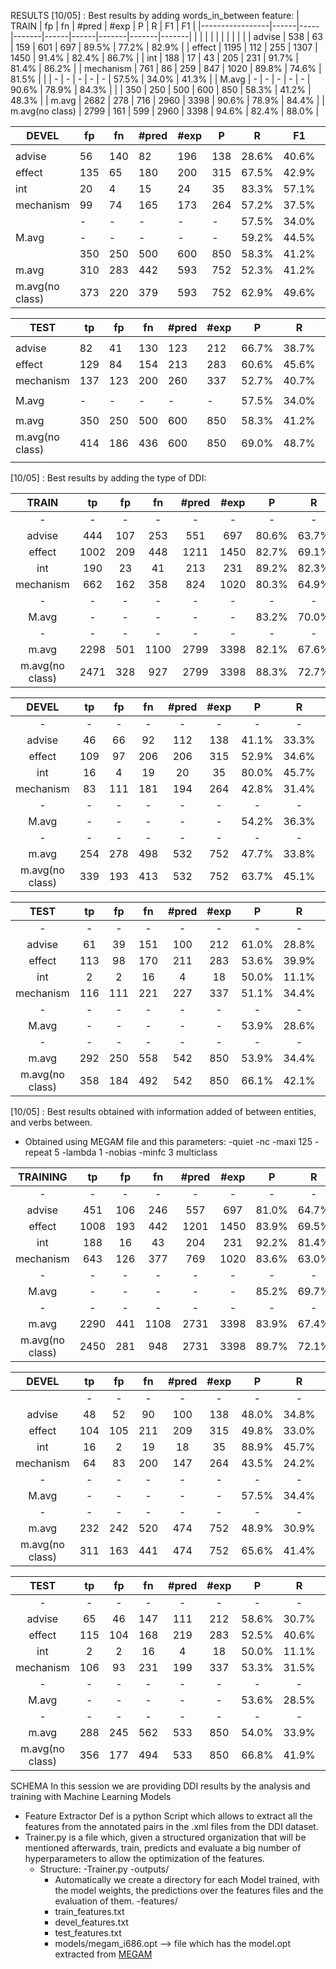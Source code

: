 RESULTS
[10/05] : Best results by adding words_in_between feature:
|       TRAIN     | fp   | fn  | #pred | #exp | P    | R     | F1    | F1    |
|-----------------|------|-----|-------|------|------|-------|-------|-------|
|                 |      |     |       |      |      |       |       |       |
| advise          | 538  | 63  | 159   | 601  | 697  | 89.5% | 77.2% | 82.9% |
| effect          | 1195 | 112 | 255   | 1307 | 1450 | 91.4% | 82.4% | 86.7% |
| int             | 188  | 17  | 43    | 205  | 231  | 91.7% | 81.4% | 86.2% |
| mechanism       | 761  | 86  | 259   | 847  | 1020 | 89.8% | 74.6% | 81.5% |
|                 | -    | -   | -     | -    | -    | 57.5% | 34.0% | 41.3% |
| M.avg           | -    | -   | -     | -    | -    | 90.6% | 78.9% | 84.3% |
|                 | 350  | 250 | 500   | 600  | 850  | 58.3% | 41.2% | 48.3% |
| m.avg           | 2682 | 278 | 716   | 2960 | 3398 | 90.6% | 78.9% | 84.4% |
| m.avg(no class) | 2799 | 161 | 599   | 2960 | 3398 | 94.6% | 82.4% | 88.0% |


|      DEVEL      | fp  | fn  | #pred | #exp | P   | R     | F1    | F1    |
|-----------------|-----|-----|-------|------|-----|-------|-------|-------|
|                 |     |     |       |      |     |       |       |       |
| advise          | 56  | 140 | 82    | 196  | 138 | 28.6% | 40.6% | 33.5% |
| effect          | 135 | 65  | 180   | 200  | 315 | 67.5% | 42.9% | 52.4% |
| int             | 20  | 4   | 15    | 24   | 35  | 83.3% | 57.1% | 67.8% |
| mechanism       | 99  | 74  | 165   | 173  | 264 | 57.2% | 37.5% | 45.3% |
|                 | -   | -   | -     | -    | -   | 57.5% | 34.0% | 41.3% |
| M.avg           | -   | -   | -     | -    | -   | 59.2% | 44.5% | 49.8% |
|                 | 350 | 250 | 500   | 600  | 850 | 58.3% | 41.2% | 48.3% |
| m.avg           | 310 | 283 | 442   | 593  | 752 | 52.3% | 41.2% | 46.1% |
| m.avg(no class) | 373 | 220 | 379   | 593  | 752 | 62.9% | 49.6% | 55.5% |


|       TEST      | tp  | fp  | fn  | #pred | #exp | P     | R     | F1    |
|-----------------|-----|-----|-----|-------|------|-------|-------|-------|
|                 |     |     |     |       |      |       |       |       |
| advise          | 82  | 41  | 130 | 123   | 212  | 66.7% | 38.7% | 49.0% |
| effect          | 129 | 84  | 154 | 213   | 283  | 60.6% | 45.6% | 52.0% |
| mechanism       | 137 | 123 | 200 | 260   | 337  | 52.7% | 40.7% | 45.9% |
|                 |     |     |     |       |      |       |       |       |
| M.avg           | -   | -   | -   | -     | -    | 57.5% | 34.0% | 41.3% |
|                 |     |     |     |       |      |       |       |       |
| m.avg           | 350 | 250 | 500 | 600   | 850  | 58.3% | 41.2% | 48.3% |
| m.avg(no class) | 414 | 186 | 436 | 600   | 850  | 69.0% | 48.7% | 57.1% |
|                 |     |     |     |       |      |       |       |       |


[10/05] : Best results by adding the type of DDI:

|      TRAIN      	|  tp  	|  fp 	|  fn  	| #pred 	| #exp 	|   P   	|   R   	|   F1  	|
|:---------------:	|:----:	|:---:	|:----:	|:-----:	|:----:	|:-----:	|:-----:	|:-----:	|
|        -        	|   -  	|  -  	|   -  	|   -   	|   -  	|   -   	|   -   	|   -   	|
|      advise     	|  444 	| 107 	|  253 	|  551  	|  697 	| 80.6% 	| 63.7% 	| 71.2% 	|
|      effect     	| 1002 	| 209 	|  448 	|  1211 	| 1450 	| 82.7% 	| 69.1% 	| 75.3% 	|
|       int       	|  190 	|  23 	|  41  	|  213  	|  231 	| 89.2% 	| 82.3% 	| 85.6% 	|
|    mechanism    	|  662 	| 162 	|  358 	|  824  	| 1020 	| 80.3% 	| 64.9% 	| 71.8% 	|
|        -        	|   -  	|  -  	|   -  	|   -   	|   -  	|   -   	|   -   	|   -   	|
|      M.avg      	|   -  	|  -  	|   -  	|   -   	|   -  	| 83.2% 	| 70.0% 	| 76.0% 	|
|        -        	|   -  	|  -  	|   -  	|   -   	|   -  	|   -   	|   -   	|   -   	|
|      m.avg      	| 2298 	| 501 	| 1100 	|  2799 	| 3398 	| 82.1% 	| 67.6% 	| 74.2% 	|
| m.avg(no class) 	| 2471 	| 328 	|  927 	|  2799 	| 3398 	| 88.3% 	| 72.7% 	| 79.7% 	|

|      DEVEL      	|  tp 	|  fp 	|  fn 	| #pred 	| #exp 	|   P   	|   R   	|   F1  	|
|:---------------:	|:---:	|:---:	|:---:	|:-----:	|:----:	|:-----:	|:-----:	|:-----:	|
|        -        	|  -  	|  -  	|  -  	|   -   	|   -  	|   -   	|   -   	|   -   	|
|      advise     	|  46 	|  66 	|  92 	|  112  	|  138 	| 41.1% 	| 33.3% 	| 36.8% 	|
|      effect     	| 109 	|  97 	| 206 	|  206  	|  315 	| 52.9% 	| 34.6% 	| 41.8% 	|
|       int       	|  16 	|  4  	|  19 	|   20  	|  35  	| 80.0% 	| 45.7% 	| 58.2% 	|
|    mechanism    	|  83 	| 111 	| 181 	|  194  	|  264 	| 42.8% 	| 31.4% 	| 36.2% 	|
|        -        	|  -  	|  -  	|  -  	|   -   	|   -  	|   -   	|   -   	|   -   	|
|      M.avg      	|  -  	|  -  	|  -  	|   -   	|   -  	| 54.2% 	| 36.3% 	| 43.3% 	|
|        -        	|  -  	|  -  	|  -  	|   -   	|   -  	|   -   	|   -   	|   -   	|
|      m.avg      	| 254 	| 278 	| 498 	|  532  	|  752 	| 47.7% 	| 33.8% 	| 39.6% 	|
| m.avg(no class) 	| 339 	| 193 	| 413 	|  532  	|  752 	| 63.7% 	| 45.1% 	| 52.8% 	|

|       TEST      	|  tp 	|  fp 	|  fn 	| #pred 	| #exp 	|   P   	|   R   	|   F1  	|
|:---------------:	|:---:	|:---:	|:---:	|:-----:	|:----:	|:-----:	|:-----:	|:-----:	|
|        -        	|  -  	|  -  	|  -  	|   -   	|   -  	|   -   	|   -   	|   -   	|
|      advise     	|  61 	|  39 	| 151 	|  100  	|  212 	| 61.0% 	| 28.8% 	| 39.1% 	|
|      effect     	| 113 	|  98 	| 170 	|  211  	|  283 	| 53.6% 	| 39.9% 	| 45.7% 	|
|       int       	|  2  	|  2  	|  16 	|   4   	|  18  	| 50.0% 	| 11.1% 	| 18.2% 	|
|    mechanism    	| 116 	| 111 	| 221 	|  227  	|  337 	| 51.1% 	| 34.4% 	| 41.1% 	|
|        -        	|  -  	|  -  	|  -  	|   -   	|   -  	|   -   	|   -   	|   -   	|
|      M.avg      	|  -  	|  -  	|  -  	|   -   	|   -  	| 53.9% 	| 28.6% 	| 36.0% 	|
|        -        	|  -  	|  -  	|  -  	|   -   	|   -  	|   -   	|   -   	|   -   	|
|      m.avg      	| 292 	| 250 	| 558 	|  542  	|  850 	| 53.9% 	| 34.4% 	| 42.0% 	|
| m.avg(no class) 	| 358 	| 184 	| 492 	|  542  	|  850 	| 66.1% 	| 42.1% 	| 51.4% 	|



[10/05] : Best results obtained with information added of between entities, and verbs between.
  - Obtained using MEGAM file and this parameters: -quiet  -nc -maxi 125 -repeat 5 -lambda 1  -nobias -minfc 3  multiclass 

|     TRAINING    	|  tp  	|  fp 	|  fn  	| #pred 	| #exp 	|   P   	|   R   	|   F1  	|
|:---------------:	|:----:	|:---:	|:----:	|:-----:	|:----:	|:-----:	|:-----:	|:-----:	|
|        -        	|   -  	|  -  	|   -  	|   -   	|   -  	|   -   	|   -   	|   -   	|
|      advise     	|  451 	| 106 	|  246 	|  557  	|  697 	| 81.0% 	| 64.7% 	| 71.9% 	|
|      effect     	| 1008 	| 193 	|  442 	|  1201 	| 1450 	| 83.9% 	| 69.5% 	| 76.0% 	|
|       int       	|  188 	|  16 	|  43  	|  204  	|  231 	| 92.2% 	| 81.4% 	| 86.4% 	|
|    mechanism    	|  643 	| 126 	|  377 	|  769  	| 1020 	| 83.6% 	| 63.0% 	| 71.9% 	|
|        -        	|   -  	|  -  	|   -  	|   -   	|   -  	|   -   	|   -   	|   -   	|
|      M.avg      	|   -  	|  -  	|   -  	|   -   	|   -  	| 85.2% 	| 69.7% 	| 76.6% 	|
|        -        	|   -  	|  -  	|   -  	|   -   	|   -  	|   -   	|   -   	|   -   	|
|      m.avg      	| 2290 	| 441 	| 1108 	|  2731 	| 3398 	| 83.9% 	| 67.4% 	| 74.7% 	|
| m.avg(no class) 	| 2450 	| 281 	|  948 	|  2731 	| 3398 	| 89.7% 	| 72.1% 	| 79.9% 	|


|      DEVEL      	|  tp 	|  fp 	|  fn 	| #pred 	| #exp 	|   P   	|   R   	|   F1  	|
|:---------------:	|:---:	|:---:	|:---:	|:-----:	|:----:	|:-----:	|:-----:	|:-----:	|
|                 	|  -  	|  -  	|  -  	|   -   	|   -  	|   -   	|   -   	|   -   	|
|      advise     	|  48 	|  52 	|  90 	|  100  	|  138 	| 48.0% 	| 34.8% 	| 40.3% 	|
|      effect     	| 104 	| 105 	| 211 	|  209  	|  315 	| 49.8% 	| 33.0% 	| 39.7% 	|
|       int       	|  16 	|  2  	|  19 	|   18  	|  35  	| 88.9% 	| 45.7% 	| 60.4% 	|
|    mechanism    	|  64 	|  83 	| 200 	|  147  	|  264 	| 43.5% 	| 24.2% 	| 31.1% 	|
|        -        	|  -  	|  -  	|  -  	|   -   	|   -  	|   -   	|   -   	|   -   	|
|      M.avg      	|  -  	|  -  	|  -  	|   -   	|   -  	| 57.5% 	| 34.4% 	| 42.9% 	|
|        -        	|  -  	|  -  	|  -  	|   -   	|   -  	|   -   	|   -   	|   -   	|
|      m.avg      	| 232 	| 242 	| 520 	|  474  	|  752 	| 48.9% 	| 30.9% 	| 37.8% 	|
| m.avg(no class) 	| 311 	| 163 	| 441 	|  474  	|  752 	| 65.6% 	| 41.4% 	| 50.7% 	|

|       TEST      	|  tp 	|  fp 	|  fn 	| #pred 	| #exp 	|   P   	|   R   	|   F1  	|
|:---------------:	|:---:	|:---:	|:---:	|:-----:	|:----:	|:-----:	|:-----:	|:-----:	|
|        -        	|  -  	|  -  	|  -  	|   -   	|   -  	|   -   	|   -   	|   -   	|
|      advise     	|  65 	|  46 	| 147 	|  111  	|  212 	| 58.6% 	| 30.7% 	| 40.2% 	|
|      effect     	| 115 	| 104 	| 168 	|  219  	|  283 	| 52.5% 	| 40.6% 	| 45.8% 	|
|       int       	|  2  	|  2  	|  16 	|   4   	|  18  	| 50.0% 	| 11.1% 	| 18.2% 	|
|    mechanism    	| 106 	|  93 	| 231 	|  199  	|  337 	| 53.3% 	| 31.5% 	| 39.6% 	|
|        -        	|  -  	|  -  	|  -  	|   -   	|   -  	|   -   	|   -   	|   -   	|
|      M.avg      	|  -  	|  -  	|  -  	|   -   	|   -  	| 53.6% 	| 28.5% 	| 35.9% 	|
|        -        	|  -  	|  -  	|  -  	|   -   	|   -  	|   -   	|   -   	|   -   	|
|      m.avg      	| 288 	| 245 	| 562 	|  533  	|  850 	| 54.0% 	| 33.9% 	| 41.6% 	|
| m.avg(no class) 	| 356 	| 177 	| 494 	|  533  	|  850 	| 66.8% 	| 41.9% 	| 51.5% 	|


SCHEMA
In this session we are providing DDI results by the analysis and training with Machine Learning Models
  - Feature Extractor Def is a python Script which allows to extract all the features from the annotated pairs in the .xml files from the DDI dataset.
  - Trainer.py is a file which, given a structured organization that will be mentioned afterwards, train, predicts and evaluate a big number of hyperparameters to allow the optimization of the features.
      - Structure:
        -Trainer.py
        -outputs/
          - Automatically we create a directory for each Model trained, with the model weights, the predictions over the features files and the evaluation of them.
        -features/
          - train_features.txt
          - devel_features.txt
          - test_features.txt
        - models/megam_i686.opt --> file which has the model.opt extracted from [MEGAM](http://users.umiacs.umd.edu/~hal/megam/version0_91/)
